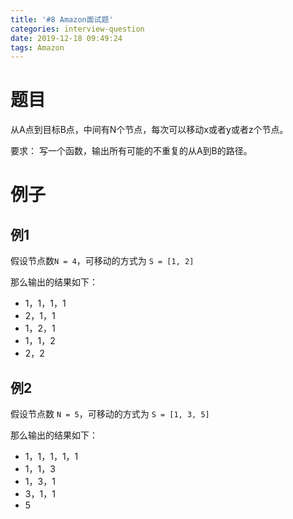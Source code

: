 ```yaml
---
title: '#8 Amazon面试题'
categories: interview-question
date: 2019-12-18 09:49:24
tags: Amazon
---
```


# 题目
从A点到目标B点，中间有N个节点，每次可以移动x或者y或者z个节点。

要求：
写一个函数，输出所有可能的不重复的从A到B的路径。

# 例子
## 例1
假设节点数`N = 4`，可移动的方式为 `S = [1, 2]` 

那么输出的结果如下：
- 1，1，1，1
- 2，1，1
- 1，2，1
- 1，1，2
- 2，2

## 例2
假设节点数 `N = 5`，可移动的方式为 `S = [1, 3, 5]`

那么输出的结果如下：
- 1，1，1，1，1
- 1，1，3
- 1，3，1
- 3，1，1
- 5